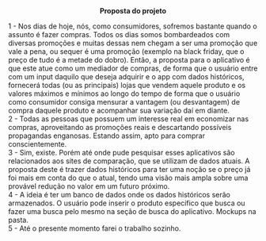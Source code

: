 <div style="text-align:center"><strong>Proposta do projeto</strong></div>

1 - Nos dias de hoje, nós, como consumidores, sofremos bastante quando o assunto é fazer compras. Todos os dias somos bombardeados com diversas promoções e muitas dessas nem chegam a ser uma promoção que vale a pena, ou sequer é uma promoção (exemplo na black friday, que o preço de tudo é a metade do dobro). Então, a proposta para o aplicativo é que este atue como um mediador de compras, de forma que o usuário entre com um input daquilo que deseja adquirir e o app com dados históricos, fornecerá todas (ou as principais) lojas que vendem aquele produto e os valores máximos e mínimos ao longo do tempo de forma que o usuário como consumidor consiga mensurar a vantagem (ou desvantagem) de compra daquele produto e acompanhar sua variação daí em diante.    
2 - Todas as pessoas que possuem um interesse real em economizar nas compras, aproveitando as promoções reais e descartando possíveis propagandas enganosas. Estando assim, apto para comprar conscientemente.    
3 - Sim, existe. Porém até onde pude pesquisar esses aplicativos são relacionados aos sites de comparação, que se utilizam de dados atuais. A proposta deste é trazer dados históricos para ter uma noção se o preço já foi mais em conta do que o atual, tendo uma visão mais ampla sobre uma provável redução no valor em um futuro próximo.    
4 - A ideia é ter um banco de dados onde os dados históricos serão armazenados. O usuário pode inserir o produto específico que busca ou fazer uma busca pelo mesmo na seção de busca do aplicativo. Mockups na pasta.    
5 - Até o presente momento farei o trabalho sozinho.
